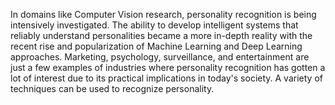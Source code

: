 In domains like Computer Vision research, personality recognition is being intensively investigated. The ability to develop intelligent systems that reliably understand personalities became a more in-depth reality with the recent rise and popularization of Machine Learning and Deep Learning approaches.
Marketing, psychology, surveillance, and entertainment are just a few examples of industries where personality recognition has gotten a lot of interest due to its practical implications in today's society. A variety of techniques can be used to recognize personality.
